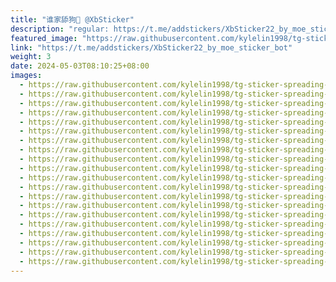 ```yaml
---
title: "谁家舔狗💫 @XbSticker"
description: "regular: https://t.me/addstickers/XbSticker22_by_moe_sticker_bot"
featured_image: "https://raw.githubusercontent.com/kylelin1998/tg-sticker-spreading-worldwide-images/main/img/898edff2-e0f1-4bd7-855f-2339946b84f2.jpg"
link: "https://t.me/addstickers/XbSticker22_by_moe_sticker_bot"
weight: 3
date: 2024-05-03T08:10:25+08:00
images:
  - https://raw.githubusercontent.com/kylelin1998/tg-sticker-spreading-worldwide-images/main/img/898edff2-e0f1-4bd7-855f-2339946b84f2.jpg
  - https://raw.githubusercontent.com/kylelin1998/tg-sticker-spreading-worldwide-images/main/img/9afec007-5f48-43c5-a777-dc4166fb20cd.jpg
  - https://raw.githubusercontent.com/kylelin1998/tg-sticker-spreading-worldwide-images/main/img/899e0701-c115-4a67-aec4-0b47c5c0d9e5.jpg
  - https://raw.githubusercontent.com/kylelin1998/tg-sticker-spreading-worldwide-images/main/img/1af3892b-3119-40e3-912f-bf850721df08.jpg
  - https://raw.githubusercontent.com/kylelin1998/tg-sticker-spreading-worldwide-images/main/img/ab85fa82-5d4d-48b5-9fd2-ea4338298d60.jpg
  - https://raw.githubusercontent.com/kylelin1998/tg-sticker-spreading-worldwide-images/main/img/94cb17bb-a023-4787-b1fa-1d03985eb9eb.jpg
  - https://raw.githubusercontent.com/kylelin1998/tg-sticker-spreading-worldwide-images/main/img/bcbf2519-644c-4735-a8be-cb8a50f58e34.jpg
  - https://raw.githubusercontent.com/kylelin1998/tg-sticker-spreading-worldwide-images/main/img/f563b362-e655-48f6-938a-191b13a43ab0.jpg
  - https://raw.githubusercontent.com/kylelin1998/tg-sticker-spreading-worldwide-images/main/img/56dc7962-215c-487e-abc4-3be83761d802.jpg
  - https://raw.githubusercontent.com/kylelin1998/tg-sticker-spreading-worldwide-images/main/img/43bdaa52-efe5-4def-9e9e-7fe454320f0f.jpg
  - https://raw.githubusercontent.com/kylelin1998/tg-sticker-spreading-worldwide-images/main/img/50ab91f2-f388-40c9-989b-3d4f7ecabc1d.jpg
  - https://raw.githubusercontent.com/kylelin1998/tg-sticker-spreading-worldwide-images/main/img/cd431a62-9b3e-4a8b-9e54-5d9a79f89ebc.jpg
  - https://raw.githubusercontent.com/kylelin1998/tg-sticker-spreading-worldwide-images/main/img/527cfce7-279d-4679-a788-99b740a3e4f5.jpg
  - https://raw.githubusercontent.com/kylelin1998/tg-sticker-spreading-worldwide-images/main/img/551949e0-b5f8-440c-a9d1-97f97eff7bb6.jpg
  - https://raw.githubusercontent.com/kylelin1998/tg-sticker-spreading-worldwide-images/main/img/525d4813-2d32-4d86-a3d2-7568544bb3f9.jpg
  - https://raw.githubusercontent.com/kylelin1998/tg-sticker-spreading-worldwide-images/main/img/ee2011df-b29d-4837-a113-8db6019a315d.jpg
  - https://raw.githubusercontent.com/kylelin1998/tg-sticker-spreading-worldwide-images/main/img/8a7a1fbd-34ff-4725-a658-f16f210aaa98.jpg
  - https://raw.githubusercontent.com/kylelin1998/tg-sticker-spreading-worldwide-images/main/img/136a2c1f-e260-4356-a388-86f74727fef5.jpg
  - https://raw.githubusercontent.com/kylelin1998/tg-sticker-spreading-worldwide-images/main/img/a86047a8-cebb-4458-ac9b-fe56f34ab26b.jpg
  - https://raw.githubusercontent.com/kylelin1998/tg-sticker-spreading-worldwide-images/main/img/b4a57a50-bbae-45be-a177-efea020e5519.jpg
---
```

